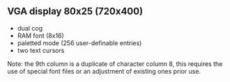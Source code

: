 VGA display 80x25 (720x400)
-----------------
 - dual cog
 - RAM font (8x16)
 - paletted mode (256 user-definable entries)
 - two text cursors

Note: the 9th column is a duplicate of character column 8, this requires the use of special font files or an adjustment of existing ones prior use.
